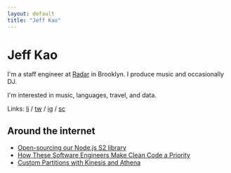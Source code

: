```yaml
---
layout: default
title: "Jeff Kao"
---
```


# Jeff Kao

<div class="row">
  <p>I'm a staff engineer at <a href="https://radar.io/" target="_blank">Radar</a> in Brooklyn. I produce music and occasionally DJ.</p>
  <p>I'm interested in music, languages, travel, and data.</p>

  <p>
    Links:
    <a href="https://www.linkedin.com/in/jeffreykao/" target="_blank">li</a> /
    <a href="https://twitter.com/j_ckao" target="_blank">tw</a> /
    <a href="https://www.instagram.com/j_ckao/" target="_blank">ig</a> /
    <a href="https://soundcloud.com/j_ckao" target="_blank">sc</a>
  </p>
</div>

<div class="row">
  <h2 class="small">Around the internet</h2>
  <ul>
    <li><a href="https://archive.is/9S3d0" target="_blank">Open-sourcing our Node.js S2 library</a></li>
    <li><a href="https://archive.is/9Kzqn" target="_blank">How These Software Engineers Make Clean Code a Priority</a></li>
    <li><a href="https://archive.is/5J5dv" target="_blank">Custom Partitions with Kinesis and Athena</a></li>
  </ul>
</div>
